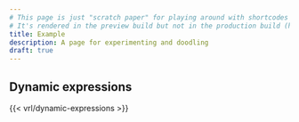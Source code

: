 ```yaml
---
# This page is just "scratch paper" for playing around with shortcodes and such.
# It's rendered in the preview build but not in the production build (hence the draft status).
title: Example
description: A page for experimenting and doodling
draft: true
---
```


## Dynamic expressions

{{< vrl/dynamic-expressions >}}
